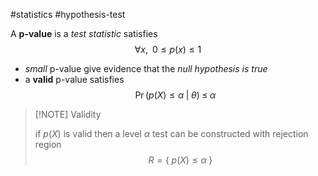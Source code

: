 #statistics #hypothesis-test 

A **p-value** is a _test statistic_ satisfies
$$
\forall x, \; \; 0 \le p(x) \le 1
$$


- _small_ p-value give evidence that the _null hypothesis is true_
- a **valid** p-value satisfies
$$
\Pr\big(p(X)\le\alpha\;\big|\;\theta\big) \;\le\; \alpha
$$

>[!NOTE] Validity
> 
> if $p(X)$ is valid then a level $\alpha$ test can be constructed with rejection region 
> $$R = \big \{ \; p(X)\le\alpha \; \big\}$$


